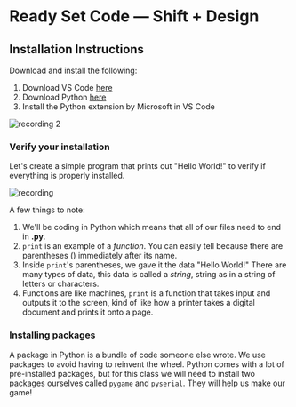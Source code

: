 # Ready Set Code — Shift + Design

## Installation Instructions
Download and install the following:
1. Download VS Code [here](https://code.visualstudio.com/Download)
2. Download Python [here](https://www.python.org/downloads/)
3. Install the Python extension by Microsoft in VS Code

![recording 2](https://github.com/user-attachments/assets/90acbeb6-09a3-4a6b-ba4a-bef45dc1d93a)

### Verify your installation
Let's create a simple program that prints out "Hello World!" to verify if everything is properly installed.

![recording](https://github.com/user-attachments/assets/5498533c-d98e-4efd-80c9-234a688af4c0)

A few things to note:
1. We'll be coding in Python which means that all of our files need to end in **.py**.
2. `print` is an example of a *function*. You can easily tell because there are parentheses () immediately after its name.
3. Inside `print`'s parentheses, we gave it the data "Hello World!" There are many types of data, this data is called a *string*, string as in a string of letters or characters.
4. Functions are like machines, `print` is a function that takes input and outputs it to the screen, kind of like how a printer takes a digital document and prints it onto a page.

### Installing packages
A package in Python is a bundle of code someone else wrote. We use packages to avoid having to reinvent the wheel. Python comes with a lot of pre-installed packages, but for this class
we will need to install two packages ourselves called `pygame` and `pyserial`. They will help us make our game!


